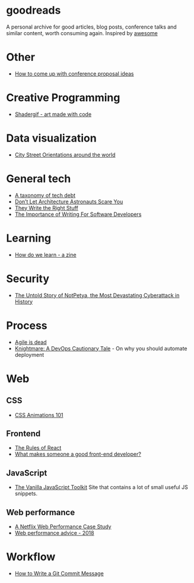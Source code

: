 # goodreads

A personal archive for good articles, blog posts, conference talks and similar content, worth consuming again. Inspired by [awesome](https://github.com/sindresorhus/awesome)

# Other
- [How to come up with conference proposal ideas](https://lucybain.com/blog/2016/conference-proposal-ideas/)

# Creative Programming
- [Shadergif - art made with code](https://shadergif.com/feed)

# Data visualization

- [City Street Orientations around the world](https://geoffboeing.com/2018/07/city-street-orientations-world/)

# General tech
- [A taxonomy of tech debt](https://engineering.riotgames.com/news/taxonomy-tech-debt)
- [Don’t Let Architecture Astronauts Scare You](https://www.joelonsoftware.com/2001/04/21/dont-let-architecture-astronauts-scare-you/)
- [They Write the Right Stuff](https://www.fastcompany.com/28121/they-write-right-stuff)
- [The Importance of Writing For Software Developers](https://benmccormick.org/2019/03/02/the-importance-of-writing)

# Learning
- [How do we learn - a zine](https://blog.ncase.me/how-do-we-learn-a-zine/)

# Security

- [The Untold Story of NotPetya, the Most Devastating Cyberattack in History](https://www.wired.com/story/notpetya-cyberattack-ukraine-russia-code-crashed-the-world/)

# Process

- [Agile is dead](https://www.youtube.com/watch?v=a-BOSpxYJ9M)
- [Knightmare: A DevOps Cautionary Tale](https://dougseven.com/2014/04/17/knightmare-a-devops-cautionary-tale/) - On why you should automate deployment

# Web
## CSS
- [CSS Animations 101](https://cssanimation.rocks/css-animation-101/)
## Frontend
- [The Rules of React](https://gist.github.com/sebmarkbage/75f0838967cd003cd7f9ab938eb1958f?fbclid=IwAR2rCQxoB7Xy0LvU0Grn_BNKubIKlZRnSOAv7WiKE7bhflw-ovLV9bB8Epc)
- [What makes someone a good front-end developer?](https://gomakethings.com/what-makes-someone-a-good-front-end-developer/?utm_source=CSS-Weekly&utm_campaign=Issue-342&utm_medium=email)

## JavaScript
- [The Vanilla JavaScript Toolkit](https://vanillajstoolkit.com/)
Site that contains a lot of small useful JS snippets. 

## Web performance 
- [A Netflix Web Performance Case Study](https://medium.com/dev-channel/a-netflix-web-performance-case-study-c0bcde26a9d9)
- [Web performance advice - 2018](https://www.keycdn.com/blog/web-performance-advice-2018/)


# Workflow

- [How to Write a Git Commit Message](https://chris.beams.io/posts/git-commit/)
